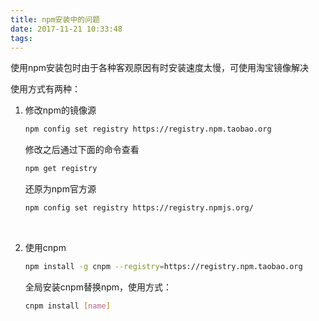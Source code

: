 ```yaml
---
title: npm安装中的问题
date: 2017-11-21 10:33:48
tags:
---
```


使用npm安装包时由于各种客观原因有时安装速度太慢，可使用淘宝镜像解决<!-- more -->

使用方式有两种：

1. 修改npm的镜像源

   ```bash
   npm config set registry https://registry.npm.taobao.org
   ```

   修改之后通过下面的命令查看

   ```bash
   npm get registry	
   ```

   还原为npm官方源

   ```bash
   npm config set registry https://registry.npmjs.org/
   ```

   ​

2. 使用cnpm

   ```bash
   npm install -g cnpm --registry=https://registry.npm.taobao.org
   ```

   全局安装cnpm替换npm，使用方式：

   ```bash
   cnpm install [name]
   ```

   ​